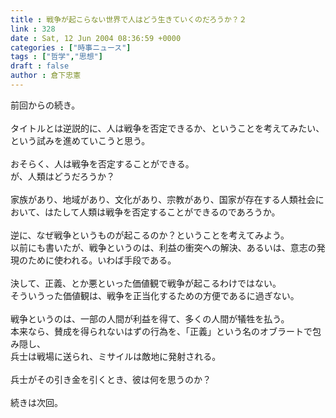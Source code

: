 ```yaml
---
title : 戦争が起こらない世界で人はどう生きていくのだろうか？２
link : 328
date : Sat, 12 Jun 2004 08:36:59 +0000
categories : ["時事ニュース"]
tags : ["哲学","思想"]
draft : false
author : 倉下忠憲
---
```


前回からの続き。<BR><BR>タイトルとは逆説的に、人は戦争を否定できるか、ということを考えてみたい、という試みを進めていこうと思う。<BR><BR>おそらく、人は戦争を否定することができる。<BR>が、人類はどうだろうか？<BR><BR>家族があり、地域があり、文化があり、宗教があり、国家が存在する人類社会において、はたして人類は戦争を否定することができるのであろうか。<BR><BR>逆に、なぜ戦争というものが起こるのか？ということを考えてみよう。<BR>以前にも書いたが、戦争というのは、利益の衝突への解決、あるいは、意志の発現のために使われる。いわば手段である。<BR><BR>決して、正義、とか悪といった価値観で戦争が起こるわけではない。<BR>そういうった価値観は、戦争を正当化するための方便であるに過ぎない。<BR><BR>戦争というのは、一部の人間が利益を得て、多くの人間が犠牲を払う。<BR>本来なら、賛成を得られないはずの行為を、「正義」という名のオブラートで包み隠し、<BR>兵士は戦場に送られ、ミサイルは敵地に発射される。<BR><BR>兵士がその引き金を引くとき、彼は何を思うのか？<BR><BR>続きは次回。<br><br>
